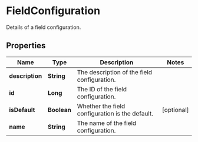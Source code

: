 

# FieldConfiguration

Details of a field configuration.

## Properties

| Name | Type | Description | Notes |
|------------ | ------------- | ------------- | -------------|
|**description** | **String** | The description of the field configuration. |  |
|**id** | **Long** | The ID of the field configuration. |  |
|**isDefault** | **Boolean** | Whether the field configuration is the default. |  [optional] |
|**name** | **String** | The name of the field configuration. |  |



